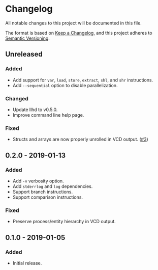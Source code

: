 # Changelog
All notable changes to this project will be documented in this file.

The format is based on [Keep a Changelog](https://keepachangelog.com/en/1.0.0/), and this project adheres to [Semantic Versioning](https://semver.org/spec/v2.0.0.html).

## Unreleased
### Added
- Add support for `var`, `load`, `store`, `extract`, `shl`, and `shr` instructions.
- Add `--sequential` option to disable parallelization.

### Changed
- Update llhd to v0.5.0.
- Improve command line help page.

### Fixed
- Structs and arrays are now properly unrolled in VCD output. ([#3](https://github.com/fabianschuiki/llhd-sim/issues/3))

## 0.2.0 - 2019-01-13
### Added
- Add `-v` verbosity option.
- Add `stderrlog` and `log` dependencies.
- Support branch instructions.
- Support comparison instructions.

### Fixed
- Preserve process/entity hierarchy in VCD output.

## 0.1.0 - 2019-01-05
### Added
- Initial release.
